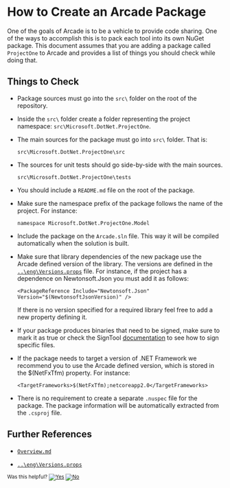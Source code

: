 # How to Create an Arcade Package

One of the goals of Arcade is to be a vehicle to provide code sharing. One of the ways to accomplish this is to pack each tool into its own NuGet package. This document assumes that you are adding a package called `ProjectOne` to Arcade and provides a list of things you should check while doing that.

## Things to Check

- Package sources must go into the `src\` folder on the root of the repository.

- Inside the `src\` folder create a folder representing the project namespace: `src\Microsoft.DotNet.ProjectOne`.

- The main sources for the package must go into `src\` folder. That is:

  `src\Microsoft.DotNet.ProjectOne\src`

- The sources for unit tests should go side-by-side with the main sources.

  `src\Microsoft.DotNet.ProjectOne\tests`

- You should include a `README.md` file on the root of the package.

- Make sure the namespace prefix of the package follows the name of the project. For instance:

  `namespace Microsoft.DotNet.ProjectOne.Model`

- Include the package on the `Arcade.sln` file. This way it will be compiled automatically when the solution is built.

- Make sure that library dependencies of the new package use the Arcade defined version of the library. The versions are defined in the [`..\eng\Versions.props`](../eng/Versions.props) file. For instance, if the project has a dependence on Newtonsoft.Json you must add it as follows:

  `<PackageReference Include="Newtonsoft.Json" Version="$(NewtonsoftJsonVersion)" />`

  If there is no version specified for a required library feel free to add a new property defining it.

- If your package produces binaries that need to be signed, make sure to mark it as <IsPackable>true</IsPackable> or check the SignTool [documentation](../src/Microsoft.DotNet.SignTool/README.md) to see how to sign specific files.

- If the package needs to target a version of .NET Framework we recommend you to use the Arcade defined version, which is stored in the $(NetFxTfm) property. For instance:

  `<TargetFrameworks>$(NetFxTfm);netcoreapp2.0</TargetFrameworks>`

- There is no requirement to create a separate `.nuspec` file for the package. The package information will be automatically extracted from the `.csproj` file.

## Further References

- [`Overview.md`](Overview.md)

- [`..\eng\Versions.props`](../eng/Versions.props)


<!-- Begin Generated Content: Doc Feedback -->
<sub>Was this helpful? [![Yes](https://helix.dot.net/f/ip/5?p=Documentation%5CHowToCreatePackages.md)](https://helix.dot.net/f/p/5?p=Documentation%5CHowToCreatePackages.md) [![No](https://helix.dot.net/f/in)](https://helix.dot.net/f/n/5?p=Documentation%5CHowToCreatePackages.md)</sub>
<!-- End Generated Content-->
